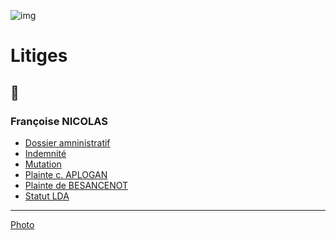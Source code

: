 ![img](assises_Commons)


# Litiges

## 📁
### <a id="nicolas"></a>Françoise NICOLAS

* <a id="dossadmin"></a>[Dossier amninistratif](./nicolas-dossadmin.md)
* <a id="indemn"></a>[Indemnité](./nicolas-indemnite.md)
* <a id="mutation"></a>[Mutation](./nicolas-mutation.md)
* <a id="aplogan"></a>[Plainte c. APLOGAN](./nicolas-aplogan.md)
* <a id="besanc"></a>[Plainte de BESANCENOT](./nicolas-besanc.md)
* <a id="lda"></a>[Statut LDA](./nicolas-lda.md)

---
[Photo](./cewiki-attrib.md#assises)
